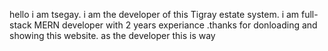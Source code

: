 hello i am tsegay. i am the developer of this Tigray estate system. i am full-stack MERN developer with 2 years experiance .thanks for donloading and showing this website.
 as the developer this is way 
